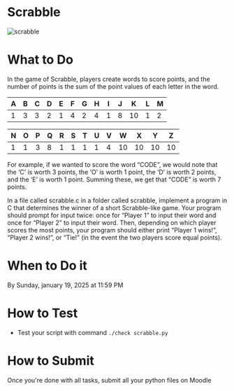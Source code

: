 # Scrabble

![scrabble](https://upload.wikimedia.org/wikipedia/commons/9/99/Scrabble.jpg)

# What to Do
In the game of Scrabble, players create words to score points, and the number of points is the sum of the point values of each letter in the word.

| A | B | C | D | E | F | G | H | I | J | K  | L | M |
| - | - | - | - | - | - | - | - | - | - | -- | - | - |
| 1 | 3 | 3 | 2 | 1 | 4 | 2 | 4 | 1 | 8 | 10 | 1 | 2 |

| N | O | P | Q | R | S | T | U | V | W  | X  | Y  | Z  |
| - | - | - | - | - | - | - | - | - | -- | -- | -- | -- |
| 1 | 1 | 3 | 8 | 1 | 1 | 1 | 1 | 4 | 10 | 10 | 10 | 10 |
For example, if we wanted to score the word “CODE”, we would note that the ‘C’ is worth 3 points, the ‘O’ is worth 1 point, the ‘D’ is worth 2 points, and the ‘E’ is worth 1 point. Summing these, we get that “CODE” is worth 7 points.

In a file called scrabble.c in a folder called scrabble, implement a program in C that determines the winner of a short Scrabble-like game. Your program should prompt for input twice: once for “Player 1” to input their word and once for “Player 2” to input their word. Then, depending on which player scores the most points, your program should either print “Player 1 wins!”, “Player 2 wins!”, or “Tie!” (in the event the two players score equal points).
# When to Do it

By Sunday, january 19, 2025 at 11:59 PM

# How to Test

- Test your script with command `./check scrabble.py`

# How to Submit

Once you're done with all tasks, submit all your python files on Moodle
